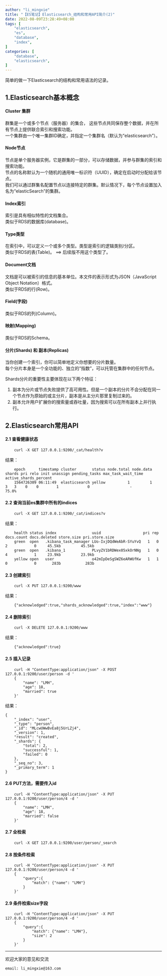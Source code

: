 ```yaml
---
author: "li_mingxie"
title: "【ES笔记】Elasticsearch_结构和常用API简介(2)"
date: 2022-08-09T23:28:49+08:00
tags: [
    "elasticsearch",
    "es",
    "database",
    "index",
]
categories: [
    "database",
    "elasticsearch",
]
---
```


简单的做一下Elasticsearch的结构和常用语法的记录。  <!--more-->

## 1.Elasticsearch基本概念

#### Cluster 集群

群集是一个或多个节点（服务器）的集合， 这些节点共同保存整个数据，并在所有节点上提供联合索引和搜索功能。  
一个集群由一个唯一集群ID确定，并指定一个集群名（默认为“elasticsearch”）。

#### Node节点

节点是单个服务器实例，它是群集的一部分，可以存储数据，并参与群集的索引和搜索功能。  
节点的名称默认为一个随机的通用唯一标识符（UUID），确定在启动时分配给该节点。  
我们可以通过群集名配置节点以连接特定的群集。默认情况下，每个节点设置加入名为“elasticSearch”的集群。

#### Index索引

索引是具有相似特性的文档集合。  
类似于RDS的数据库(database)。  

#### Type类型

在索引中，可以定义一个或多个类型。类型是索引的逻辑类别/分区。  
类似于RDS的表(Table)。  ==> 后续版不用这个类型了。

#### Document文档

文档是可以被索引的信息的基本单位。本文件的表示形式为JSON（JavaScript Object Notation）格式。  
类似于RDS的行(Row)。  

#### Field(字段)

类似于RDS的列(Column)。  

#### 映射(Mapping)

类似于RDS的Schema。  

#### 分片(Shards) 和 副本(Replicas)

当你创建一个索引，你可以简单地定义你想要的分片数量。  
每个分片本身是一个全功能的、独立的“指数”，可以托管在集群中的任何节点。

Shards分片的重要性主要体现在以下两个特征：

1. 副本为分片或节点失败提供了高可用性。但是一个副本的分片不会分配在同一个节点作为原始的或主分片，副本是从主分片那里复制过来的。
2. 副本允许用户扩展你的搜索量或吞吐量，因为搜索可以在所有副本上并行执行。

## 2.Elasticsearch常用API

#### 2.1 查看健康状态

```
    curl -X GET 127.0.0.1:9200/_cat/health?v
```

结果：

```
    epoch      timestamp cluster       status node.total node.data shards pri relo init unassign pending_tasks max_task_wait_time active_shards_percent
    1564726309 06:11:49  elasticsearch yellow          1         1      3   3    0    0        1             0                  -                 75.0%
```

#### 2.2 查询当前es集群中所有的indices

```
    curl -X GET 127.0.0.1:9200/_cat/indices?v
```

结果：

```
    health status index                uuid                   pri rep docs.count docs.deleted store.size pri.store.size
    green  open   .kibana_task_manager LUo-IxjDQdWeAbR-SYuYvQ   1   0          2            0     45.5kb         45.5kb
    green  open   .kibana_1            PLvyZV1bRDWex05xkOrNNg   1   0          4            1     23.9kb         23.9kb
    yellow open   user                 o42mIpDeSgSWZ6eARWUfKw   1   1          0            0       283b           283b
```

#### 2.3 创建索引

```
    curl -X PUT 127.0.0.1:9200/www
```

结果：

```
    {"acknowledged":true,"shards_acknowledged":true,"index":"www"}
```

#### 2.4 删除索引

```
    curl -X DELETE 127.0.0.1:9200/www
```

结果：

```
    {"acknowledged":true}
```

#### 2.5 插入记录

```
    curl -H "ContentType:application/json" -X POST 127.0.0.1:9200/user/person -d '
    {
        "name": "LMH",
        "age": 18,
        "married": true
    }'
```

结果：

```
{
    "_index": "user",
    "_type": "person",
    "_id": "MLcwUWwBvEa8j5UrLZj4",
    "_version": 1,
    "result": "created",
    "_shards": {
        "total": 2,
        "successful": 1,
        "failed": 0
    },
    "_seq_no": 3,
    "_primary_term": 1
}
```

#### 2.6 PUT方法，需要传入id

```
    curl -H "ContentType:application/json" -X PUT 127.0.0.1:9200/user/person/4 -d '
    {
        "name": "LMH",
        "age": 18,
        "married": false
    }'
```

#### 2.7 全检索

```
    curl -X GET 127.0.0.1:9200/user/person/_search
```

#### 2.8 按条件检索

```
    curl -H "ContentType:application/json" -X PUT 127.0.0.1:9200/user/person/4 -d '
    {
        "query":{
            "match": {"name": "LMH"}
        }    
    }'
```

#### 2.9 条件检索size字段

```
    curl -H "ContentType:application/json" -X PUT 127.0.0.1:9200/user/person/4 -d '
    {
        "query":{
            "match": {"name": "LMH"},
            "size": 2
        }    
    }'
```

----------------------------------------------
欢迎大家的意见和交流

`email: li_mingxie@163.com`
